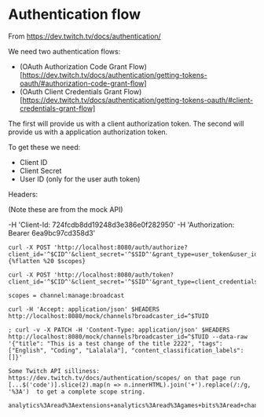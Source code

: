 # Authentication flow

From https://dev.twitch.tv/docs/authentication/

We need two authentication flows:
* (OAuth Authorization Code Grant Flow)[https://dev.twitch.tv/docs/authentication/getting-tokens-oauth/#authorization-code-grant-flow]
* (OAuth Client Credentials Grant Flow)[https://dev.twitch.tv/docs/authentication/getting-tokens-oauth/#client-credentials-grant-flow]

The first will provide us with a client authorization token.  The second will provide us with a application authorization token.

To get these we need:

* Client ID
* Client Secret
* User ID (only for the user auth token)

Headers:

(Note these are from the mock API)

-H 'Client-Id: 724fcdb8dd19248d3e386e0f282950'
-H 'Authorization: Bearer 6ea9bc97cd358d3'
```
curl -X POST 'http://localhost:8080/auth/authorize?client_id='^$CID^'&client_secret='^$SID^'&grant_type=user_token&user_id='^$TUID^'&scope='^<={%flatten %20 $scopes}

curl -X POST 'http://localhost:8080/auth/token?client_id='^$CID^'&client_secret='^$SID^'&grant_type=client_credentials'

scopes = channel:manage:broadcast

curl -H 'Accept: application/json' $HEADERS http://localhost:8080/mock/channels?broadcaster_id=^$TUID

; curl -v -X PATCH -H 'Content-Type: application/json' $HEADERS http://localhost:8080/mock/channels?broadcaster_id=^$TUID --data-raw '{"title": "This is a test change of the title 2222", "tags": ["English", "Coding", "Lalalala"], "content_classification_labels": []}'
```

```
Some Twitch API silliness: https://dev.twitch.tv/docs/authentication/scopes/ on that page run [...$('code')].slice(2).map(n => n.innerHTML).join('+').replace(/:/g, '%3A')  to get a complete scope string.

analytics%3Aread%3Aextensions+analytics%3Aread%3Agames+bits%3Aread+channel%3Abot+channel%3Amanage%3Aads+channel%3Aread%3Aads+channel%3Amanage%3Abroadcast+channel%3Aread%3Acharity+channel%3Aedit%3Acommercial+channel%3Aread%3Aeditors+channel%3Amanage%3Aextensions+channel%3Aread%3Agoals+channel%3Aread%3Aguest_star+channel%3Amanage%3Aguest_star+channel%3Aread%3Ahype_train+channel%3Amanage%3Amoderators+channel%3Aread%3Apolls+channel%3Amanage%3Apolls+channel%3Aread%3Apredictions+channel%3Amanage%3Apredictions+channel%3Amanage%3Araids+channel%3Aread%3Aredemptions+channel%3Amanage%3Aredemptions+channel%3Amanage%3Aschedule+channel%3Aread%3Astream_key+channel%3Aread%3Asubscriptions+channel%3Amanage%3Avideos+channel%3Aread%3Avips+channel%3Amanage%3Avips+clips%3Aedit+moderation%3Aread+moderator%3Amanage%3Aannouncements+moderator%3Amanage%3Aautomod+moderator%3Aread%3Aautomod_settings+moderator%3Amanage%3Aautomod_settings+moderator%3Aread%3Abanned_users+moderator%3Amanage%3Abanned_users+moderator%3Aread%3Ablocked_terms+moderator%3Aread%3Achat_messages+moderator%3Amanage%3Ablocked_terms+moderator%3Amanage%3Achat_messages+moderator%3Aread%3Achat_settings+moderator%3Amanage%3Achat_settings+moderator%3Aread%3Achatters+moderator%3Aread%3Afollowers+moderator%3Aread%3Aguest_star+moderator%3Amanage%3Aguest_star+moderator%3Aread%3Amoderators+moderator%3Aread%3Ashield_mode+moderator%3Amanage%3Ashield_mode+moderator%3Aread%3Ashoutouts+moderator%3Amanage%3Ashoutouts+moderator%3Aread%3Asuspicious_users+moderator%3Aread%3Aunban_requests+moderator%3Amanage%3Aunban_requests+moderator%3Aread%3Avips+moderator%3Aread%3Awarnings+moderator%3Amanage%3Awarnings+user%3Abot+user%3Aedit+user%3Aedit%3Abroadcast+user%3Aread%3Ablocked_users+user%3Amanage%3Ablocked_users+user%3Aread%3Abroadcast+user%3Aread%3Achat+user%3Amanage%3Achat_color+user%3Aread%3Aemail+user%3Aread%3Aemotes+user%3Aread%3Afollows+user%3Aread%3Amoderated_channels+user%3Aread%3Asubscriptions+user%3Aread%3Awhispers+user%3Amanage%3Awhispers+user%3Awrite%3Achat+chat%3Aedit+chat%3Aread+whispers%3Aread
```
